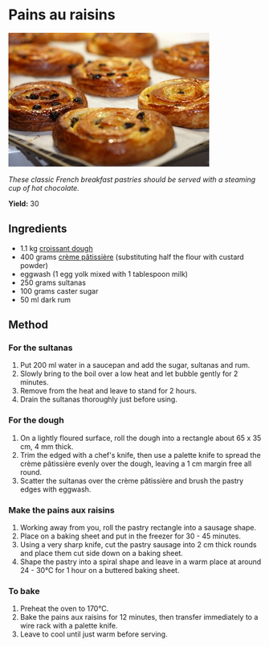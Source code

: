 # Pains au raisins

![Name](resources/pains-aux-raisin.jpg)

*These classic French breakfast pastries should be served with a steaming cup of hot chocolate.*

**Yield:** 30

## Ingredients
- 1.1 kg [croissant dough](../baking/pastry/croissant-dough.md)
- 400 grams [crème pâtissière](../baking/cremes/creme-patissiere.md) (substituting half the flour with custard powder)
- eggwash (1 egg yolk mixed with 1 tablespoon milk)
- 250 grams sultanas
- 100 grams caster sugar
- 50 ml dark rum

## Method
### For the sultanas
1. Put 200 ml water in a saucepan and add the sugar, sultanas and rum.
1. Slowly bring to the boil over a low heat and let bubble gently for 2 minutes.
1. Remove from the heat and leave to stand for 2 hours.
1. Drain the sultanas thoroughly just before using.

### For the dough
1. On a lightly floured surface, roll the dough into a rectangle about 65 x 35 cm, 4 mm thick.
1. Trim the edged with a chef's knife, then use a palette knife to spread the crème pâtissière evenly over the dough, leaving a 1 cm margin free all round.
1. Scatter the sultanas over the crème pâtissière and brush the pastry edges with eggwash.

### Make the pains aux raisins
1. Working away from you, roll the pastry rectangle into a sausage shape.
1. Place on a baking sheet and put in the freezer for 30 - 45 minutes.
1. Using a very sharp knife, cut the pastry sausage into 2 cm thick rounds and place them cut side down on a baking sheet.
1. Shape the pastry into a spiral shape and leave in a warm place at around 24 - 30°C for 1 hour on a buttered baking sheet.

### To bake
1. Preheat the oven to 170°C.
1. Bake the pains aux raisins for 12 minutes, then transfer immediately to a wire rack with a palette knife.
1. Leave to cool until just warm before serving.